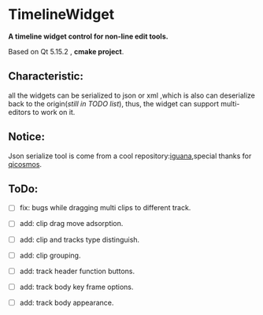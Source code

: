 # TimelineWidget

**A timeline widget control for non-line edit tools.**

Based on Qt 5.15.2 , **cmake project**.

## Characteristic:

all the widgets can be serialized to json or xml ,which is also can deserialize back to the origin(*still in TODO list*), thus, the widget can support multi-editors to work on it.

## Notice:

Json serialize tool is come from a cool repository:[iguana](https://github.com/qicosmos/iguana),special thanks for [qicosmos](https://github.com/qicosmos).



## ToDo:

-[ ] fix: bugs while dragging multi clips to different track.

-[ ] add: clip drag move adsorption.

-[ ] add: clip and tracks type distinguish.

-[ ] add: clip grouping.

-[ ] add: track header function buttons.

-[ ] add: track body key frame options.

-[ ] add: track body appearance.